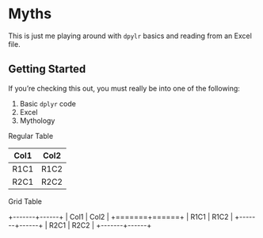 Myths
================

This is just me playing around with `dpylr` basics and reading from an
Excel file.

## Getting Started

If you’re checking this out, you must really be into one of the
following:

1.  Basic `dplyr` code
2.  Excel
3.  Mythology


Regular Table

| Col1 | Col2 |
|------|------|
| R1C1 | R1C2 |
| R2C1 | R2C2 |



Grid Table

+-------+------+
| Col1  | Col2 |
+=======+======+
| R1C1  | R1C2 |
+-------+------+
| R2C1  | R2C2 |
+-------+------+


